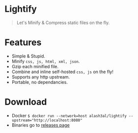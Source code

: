 Lightify
=========
> Let's Minify &amp; Compress static files on the fly.

Features
==========
- Simple &amp; Stupid.
- Minify `css, js, html, xml, json`.
- Gzip each minified file.
- Combine and inline self-hosted `css, js` on the fly!
- Supports any http upstream.
- Portable, no dependancies.

Download
========
- Docker `$ docker run --network=host alash3al/lightify --upstream="http://localhost:8080"`
- Binaries go to [releases page](https://github.com/alash3al/lightify/releases)
